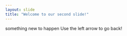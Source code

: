 ```yaml
---
layout: slide
title: "Welcome to our second slide!"
---
```

something new to happen
Use the left arrow to go back!
